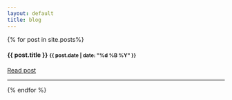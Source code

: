 ```yaml
---
layout: default
title: blog
---
```


{% for post in site.posts%}
<h4>{{ post.title }} <small>{{ post.date | date: "%d %B %Y" }}</small></h4>
<p><a href='{{post.url}}' class='btn btn-info'>Read post</a></p>
<hr/>
{% endfor %}